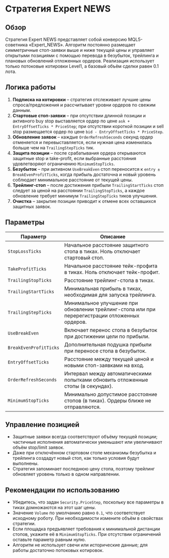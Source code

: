 # Стратегия Expert NEWS

## Обзор
Стратегия Expert NEWS представляет собой конверсию MQL5-советника «Expert_NEWS». Алгоритм постоянно размещает симметричные стоп-заявки выше и ниже текущей цены и управляет открытыми позициями с помощью перевода в безубыток, трейлинга и плановых обновлений отложенных ордеров. Реализация использует только потоковые котировки Level1, а базовый объём сделки равен 0.1 лота.

## Логика работы
1. **Подписка на котировки** – стратегия отслеживает лучшие цены спроса/предложения и рассчитывает уровни ордеров по свежим данным.
2. **Стартовые стоп-заявки** – при отсутствии длинной позиции и активного buy stop выставляется ордер по цене `ask + EntryOffsetTicks * PriceStep`; при отсутствии короткой позиции и sell stop размещается ордер по цене `bid - EntryOffsetTicks * PriceStep`.
3. **Обновление заявок** – каждые `OrderRefreshSeconds` секунд ордер отменяется и перевыставляется, если нужная цена изменилась больше чем на `TrailingStepTicks` тик.
4. **Защита позиции** – после срабатывания ордера открываются защитные stop и take-profit, если выбранные расстояния удовлетворяют ограничению `MinimumStopTicks`.
5. **Безубыток** – при активном `UseBreakEven` стоп переносится к `entry ± BreakEvenProfitTicks`, когда прибыль достаточна и новый уровень соблюдает минимальное расстояние от текущей цены.
6. **Трейлинг-стоп** – после достижения прибыли `TrailingStartTicks` стоп следует за ценой на расстоянии `TrailingStopTicks`, а каждое обновление требует минимум `TrailingStepTicks` тиков улучшения.
7. **Очистка** – закрытие позиции приводит к отмене всех оставшихся защитных заявок.

## Параметры
| Параметр | Описание |
|----------|----------|
| `StopLossTicks` | Начальное расстояние защитного стопа в тиках. Ноль отключает стартовый стоп. |
| `TakeProfitTicks` | Начальное расстояние тейк-профита в тиках. Ноль отключает тейк-профит. |
| `TrailingStopTicks` | Расстояние трейлинг-стопа в тиках. |
| `TrailingStartTicks` | Минимальная прибыль в тиках, необходимая для запуска трейлинга. |
| `TrailingStepTicks` | Минимальное улучшение при обновлении трейлинг-стопа или при перерегистрации отложенных ордеров. |
| `UseBreakEven` | Включает перенос стопа в безубыток при достижении цели по прибыли. |
| `BreakEvenProfitTicks` | Дополнительная подушка прибыли при переносе стопа в безубыток. |
| `EntryOffsetTicks` | Расстояние между текущей ценой и новыми стоп-заявками на вход. |
| `OrderRefreshSeconds` | Интервал между автоматическими попытками обновить отложенные стопы (в секундах). |
| `MinimumStopTicks` | Минимально допустимое расстояние стопов (в тиках). Ордеры ближе не отправляются. |

## Управление позицией
- Защитные заявки всегда соответствуют объёму текущей позиции; частичные исполнения автоматически уменьшают или увеличивают объём stop/limit заявок.
- Даже при отключённом стартовом стопе механизмы безубытка и трейлинга создадут новый стоп, как только условия будут выполнены.
- Стратегия запоминает последнюю цену стопа, поэтому трейлинг обновляет уровень только в одном направлении.

## Рекомендации по использованию
- Убедитесь, что задан `Security.PriceStep`, поскольку все параметры в тиках домножаются на этот шаг цены.
- Значение `Volume` по умолчанию равно `0.1`, что соответствует исходному роботу. При необходимости измените объём в свойствах стратегии.
- Если площадка предъявляет требования к минимальной дистанции стопов, укажите её в `MinimumStopTicks`. При отсутствии ограничений оставьте параметр равным нулю.
- Алгоритм не использует свечи или исторические данные; для работы достаточно потоковых котировок.
